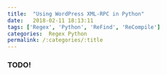 ```yaml
---
title:  "Using WordPress XML-RPC in Python"
date:   2018-02-11 18:13:11
tags: ['Regex', 'Python', 'ReFind', 'ReCompile']
categories:  Regex Python
permalink: /:categories/:title
---
```


### TODO!